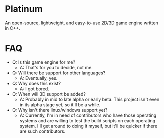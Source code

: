# Platinum
An open-source, lightweight, and easy-to-use 2D/3D game engine written in C++.

# FAQ
- Q: Is this game engine for me?
	- A: That's for you to decide, not me.
- Q: Will there be support for other languages?
	- A: Eventually, yes.
- Q: Why does this exist?
	- A: I got bored.
- Q: When will 3D support be added?
	- A: Probably in mid to late alpha or early beta. This project isn't even in its alpha stage yet, so it'll be a while.
- Q: Why isn't there linux/windows support yet?
	- A: Currently, I'm in need of contributors who have those operating systems and are willing to test the build scripts on each operating system. I'll get around to doing it myself, but it'll be quicker if there are such contributors.
